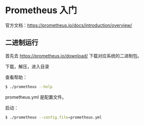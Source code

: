 # Prometheus 入门

官方文档：https://prometheus.io/docs/introduction/overview/

## 二进制运行

首先去 https://prometheus.io/download/ 下载对应系统的二进制包。

下载，解压，进入目录

查看帮助：

```bash
$ ./prometheus --help
```

prometheus.yml 是配置文件。

启动：

```bash
$ ./prometheus --config.file=prometheus.yml
```




